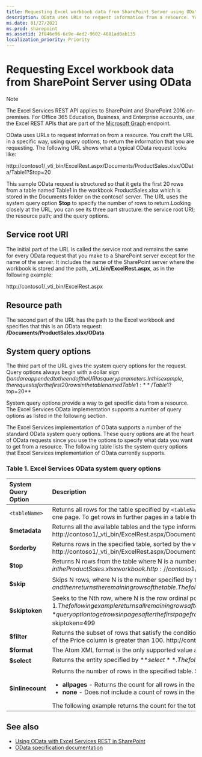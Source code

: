 ```yaml
---
title: Requesting Excel workbook data from SharePoint Server using OData
description: OData uses URLs to request information from a resource. You craft the URL in a specific way, using query options, to return the information that you are requesting.
ms.date: 01/27/2021
ms.prod: sharepoint
ms.assetid: 2f846e96-6c9e-4ed2-9602-4081ad0ab135
localization_priority: Priority
---
```


# Requesting Excel workbook data from SharePoint Server using OData

> [!NOTE]
> The Excel Services REST API applies to SharePoint and SharePoint 2016 on-premises. For Office 365 Education, Business, and Enterprise accounts, use the Excel REST APIs that are part of the [Microsoft Graph](http://graph.microsoft.io/docs/api-reference/v1.0/resources/excel) endpoint.

OData uses URLs to request information from a resource. You craft the URL in a specific way, using query options, to return the information that you are requesting. The following URL shows what a typical OData request looks like:

http://contoso1/_vti_bin/ExcelRest.aspx/Documents/ProductSales.xlsx/OData/Table1?$top=20

This sample OData request is structured so that it gets the first 20 rows from a table named Table1 in the workbook ProductSales.xlsx which is stored in the Documents folder on the contoso1 server. The URL uses the system query option **$top** to specify the number of rows to return.Looking closely at the URL, you can see its three part structure: the service root URI; the resource path; and the query options.

## Service root URI

The initial part of the URL is called the service root and remains the same for every OData request that you make to a SharePoint server except for the name of the server. It includes the name of the SharePoint server where the workbook is stored and the path, **_vti_bin/ExcelRest.aspx**, as in the following example:

http://contoso1/_vti_bin/ExcelRest.aspx

## Resource path

The second part of the URL has the path to the Excel workbook and specifies that this is an OData request: **/Documents/ProductSales.xlsx/OData**

## System query options

The third part of the URL gives the system query options for the request. Query options always begin with a dollar sign ($) and are appended to the end of the URI as query parameters. In this example, the request is for the first 20 rows in the table named Table1: **/Table1?$top=20**

System query options provide a way to get specific data from a resource. The Excel Services OData implementation supports a number of query options as listed in the following section.

The Excel Services implementation of OData supports a number of the standard OData system query options. These query options are at the heart of OData requests since you use the options to specify what data you want to get from a resource. The following table lists the system query options that Excel Services implementation of OData currently supports.

### Table 1. Excel Services OData system query options

| System Query Option    | Description                                                                                                                                                                                                                                                                                                                                                                                                                                                                                                                                                                                                                                                                                                                                                                                                                                                       |
| :--------------------- | :---------------------------------------------------------------------------------------------------------------------------------------------------------------------------------------------------------------------------------------------------------------------------------------------------------------------------------------------------------------------------------------------------------------------------------------------------------------------------------------------------------------------------------------------------------------------------------------------------------------------------------------------------------------------------------------------------------------------------------------------------------------------------------------------------------------------------------------------------------------- |
| `<tableName>`    | Returns all rows for the table specified by `<tableName>`, where `<tableName>` is the name of a table in an Excel workbook that contains the rows that you want to retrieve.  **Important:** This form of OData request returns no more than 500 rows at a time. Each set of 500 rows is one page. To get rows in further pages in a table that has more than 500 rows, use the **$skiptoken** query option (see below).The following example returns all rows up to the 500th row in Table1 in the ProductSales.xlsx workbook.                                                                                                                                                                                                                                                                                                                    |
| **$metadata**     | Returns all the available tables and the type information for all rows in each table in the specified workbook.  The following example returns the tables and type information for the tables in the ProductSales.xlsx workbook.  http://contoso1/_vti_bin/ExcelRest.aspx/Documents/ProductSales.xlsx/OData/$metadata                                                                                                                                                                                                                                                                                                                                                                                                                                                                                                                             |
| **$orderby**      | Returns rows in the specified table, sorted by the value specified by **$orderby**.  The following example returns all rows from Table 1, sorted by the Name column, in the ProductSales.xlsx workbook.  **Note**: The default value for **$orderby** is ascending. http://contoso1/_vti_bin/ExcelRest.aspx/Documents/ProductSales.xlsx/OData/Table1?$orderby=Name                                                                                                                                                                                                                                                                                                                                                                                                                                                                                |
| **$top**          | Returns N rows from the table where N is a number specified by the value of **$top**.  The following example returns the first 5 rows from Table1, sorted by the Name column, in the ProductSales.xlsx workbook.  http://contoso1/\_vti_bin/ExcelRest.aspx/Documents/ProductSales.xlsx/OData/Table1?$orderby=Name&amp;$top=5                                                                                                                                                                                                                                                                                                                                                                                                                                                                                                                       |
| **$skip**         | Skips N rows, where N is the number specified by the value of **$skip**, and then returns the remaining rows of the table.  The following example returns all remaining rows after the fifth row from Table1 in the ProductSales.xlsx workbook.  http://contoso1/_vti_bin/ExcelRest.aspx/Documents/ProductSales.xlsx/OData/Table1?$skip=5                                                                                                                                                                                                                                                                                                                                                                                                                                                                                                         |
| **$skiptoken**    | Seeks to the Nth row, where N is the row ordinal position indicated by the value of **$skiptoken**, and then returns all remaining rows, beginning at row N + 1. The collection is zero-based, so the second row, for example, is indicated by $skiptoken=1.   The following example returns all remaining rows after the second row from Table1 in the ProductSales.xlsx workbook.   http://contoso1/_vti_bin/ExcelRest.aspx/Documents/ProductSales.xlsx/OData/Table1?$skiptoken=1  You can also use the **$skiptoken** query option to get rows in pages after the first page from a table that contains more than 500 rows. The following example shows how to get the 500th row and greater from a table with more than 500 rows.  http://contoso1/_vti_bin/ExcelRest.aspx/Documents/ProductSales.xlsx/OData/Table1?$skiptoken=499  |
| **$filter**       | Returns the subset of rows that satisfy the conditions specified in the value of **$filter**. For more information about the operators and set of functions that you can use with **$filter**, see the OData [documentation](http://www.odata.org/documentation/odata-version-2-0/uri-conventions/).  The following example returns only those rows where the value of the Price column is greater than 100.  http://contoso1/_vti_bin/ExcelRest.aspx/Documents/ProductSales.xlsx/OData/Table1?$filter=Price gt 100                                                                                                                                                                                                                                                                                                                               |
| **$format**       | The Atom XML format is the only supported value and is the default for the **$format** query option.                                                                                                                                                                                                                                                                                                                                                                                                                                                                                                                                                                                                                                                                                                                                                         |
| **$select**       | Returns the entity specified by **$select**.  The following example selects the Name column from Table1 in the ProductSales.xlsx workbook.  http://contoso1/_vti_bin/ExcelRest.aspx/Documents/ProductSales.xlsx/OData/Table1?$select=Name                                                                                                                                                                                                                                                                                                                                                                                                                                                                                                                                                                                                         |
| **$inlinecount**  | Returns the number of rows in the specified table.  $ **inlinecount** can only use 1 of 2 of the following values. <ul><li>**allpages** - Returns the count for all rows in the table.</li><li>**none** - Does not include a count of rows in the table.</li></ul>The following example returns the count for the total number of rows in Table1 in the ProductSales.xlsx workbook.  http://contoso1/_vti_bin/ExcelRest.aspx/Documents/ProductSales.xlsx/OData/Table1?$inlinecount=allpages                                                                                                                                                                                                                                                                                                                                             |

## See also

- [Using OData with Excel Services REST in SharePoint](using-odata-with-excel-services-rest-in-sharepoint.md)
- [OData specification documentation](http://www.odata.org)
